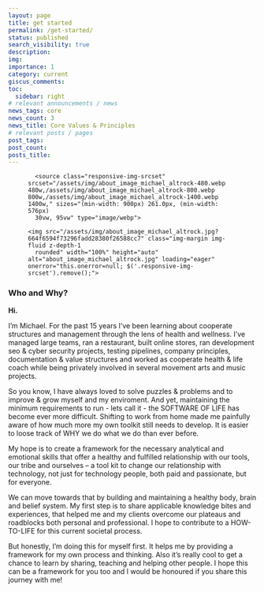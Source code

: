 ```yaml
---
layout: page
title: get started
permalink: /get-started/
status: published
search_visibility: true
description:
img:
importance: 1
category: current
giscus_comments:
toc:
  sidebar: right
# relevant announcements / news
news_tags: core
news_count: 3
news_title: Core Values & Principles
# relevant posts / pages
post_tags:
post_count:
posts_title:
---
```


<div class="profile float-right">
<figure>
  <picture>
    <!-- Auto scaling with imagemagick -->
    <!--
      See https://www.debugbear.com/blog/responsive-images#w-descriptors-and-the-sizes-attribute and
      https://developer.mozilla.org/en-US/docs/Learn/HTML/Multimedia_and_embedding/Responsive_images for info on defining 'sizes' for responsive images
    -->
    
      <source class="responsive-img-srcset" srcset="/assets/img/about_image_michael_altrock-480.webp 480w,/assets/img/about_image_michael_altrock-800.webp 800w,/assets/img/about_image_michael_altrock-1400.webp 1400w," sizes="(min-width: 900px) 261.0px, (min-width: 576px)
      30vw, 95vw" type="image/webp">
    
    <img src="/assets/img/about_image_michael_altrock.jpg?664f6594f73296fadd28380f26588cc7" class="img-margin img-fluid z-depth-1
      rounded" width="100%" height="auto" alt="about_image_michael_altrock.jpg" loading="eager" onerror="this.onerror=null; $('.responsive-img-srcset').remove();">
  </picture>
</figure>
</div>
<div class="clearfix text-justify-last-left">
<h3 id="about">Who and Why?</h3>
<b>Hi.</b>
<p>I’m Michael. For the past 15 years I’ve been learning about cooperate structures and management through the lens of health and wellness. I’ve managed large teams, ran a restaurant, built online stores, ran development seo &amp; cyber security projects, testing pipelines, company principles, documentation &amp; value structures and worked as cooperate health &amp; life coach while being privately involved in several movement arts and music projects.</p>

<p>So you know, I have always loved to solve puzzles &amp; problems and to improve &amp; grow myself and my enviroment. And yet, maintaining the minimum requirements to run - lets call it - the SOFTWARE OF LIFE has become ever more difficult. Shifting to work from home made me painfully aware of how much more my own toolkit still needs to develop. It is easier to loose track of WHY we do what we do than ever before.</p>

<p>My hope is to create a framework for the necessary analytical and emotional skills that offer a healthy and fulfilled relationship with our tools, our tribe and ourselves – a tool kit to change our relationship with technology, not just for technology people, both paid and passionate, but for everyone.</p>

<p>We can move towards that by building and maintaining a healthy body, brain and belief system. My first step is to share applicable knowledge bites and experiences, that helped me and my clients overcome our plateaus and roadblocks both personal and professional. I hope to contribute to a HOW-TO-LIFE for this current societal process.</p>

<p>But honestly, I’m doing this for myself first. It helps me by providing a framework for my own process and thinking. Also it’s really cool to get a chance to learn by sharing, teaching and helping other people. I hope this can be a framework for you too and I would be honoured if you share this journey with me!</p>
</div>